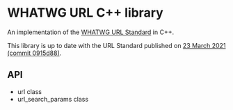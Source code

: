 # WHATWG URL C++ library

An implementation of the [WHATWG URL Standard](https://url.spec.whatwg.org/) in C++.

This library is up to date with the URL Standard published on
[23 March 2021 (commit 0915d88)](https://url.spec.whatwg.org/commit-snapshots/0915d886bbf409331857f56e6d2bfd0cb5e01de7/).

## API

- url class
- url_search_params class
